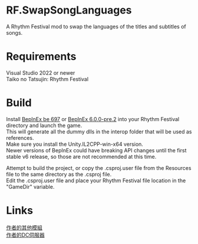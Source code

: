 # RF.SwapSongLanguages
 A Rhythm Festival mod to swap the languages of the titles and subtitles of songs.

 
# Requirements
 Visual Studio 2022 or newer\
 Taiko no Tatsujin: Rhythm Festival
 

# Build
 Install [BepInEx be 697](https://builds.bepinex.dev/projects/bepinex_be) or [BepInEx 6.0.0-pre.2](https://github.com/BepInEx/BepInEx/releases/tag/v6.0.0-pre.2) into your Rhythm Festival directory and launch the game.\
 This will generate all the dummy dlls in the interop folder that will be used as references.\
 Make sure you install the Unity.IL2CPP-win-x64 version.\
 Newer versions of BepInEx could have breaking API changes until the first stable v6 release, so those are not recommended at this time.
 
 Attempt to build the project, or copy the .csproj.user file from the Resources file to the same directory as the .csproj file.\
 Edit the .csproj.user file and place your Rhythm Festival file location in the "GameDir" variable.




# Links 
 [作者的其他模組](https://docs.google.com/spreadsheets/d/1xY_WANKpkE-bKQwPG4UApcrJUG5trrNrbycJQSOia0c)\
 [作者的DC伺服器](https://discord.gg/6Bjf2xP)
 
